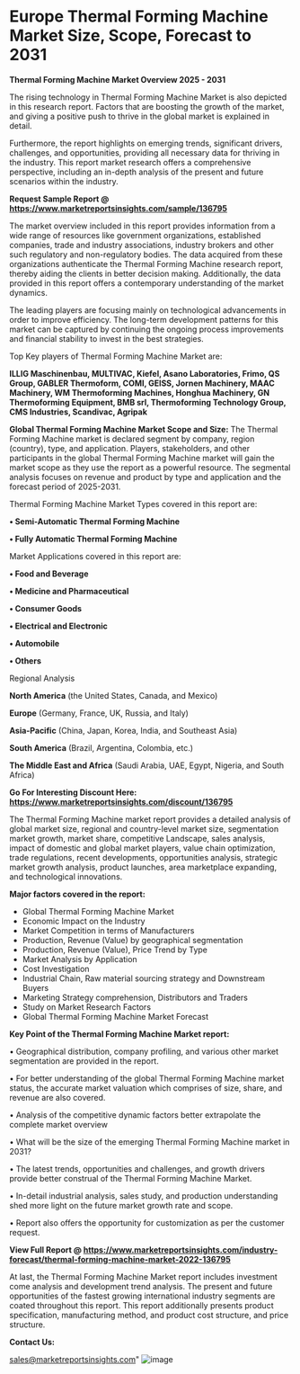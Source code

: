 # Europe Thermal Forming Machine Market Size, Scope, Forecast to 2031

<Strong> Thermal Forming Machine Market Overview 2025 - 2031</strong>

The rising technology in Thermal Forming Machine Market is also depicted in this research report. Factors that are boosting the growth of the market, and giving a positive push to thrive in the global market is explained in detail.

Furthermore, the report highlights on emerging trends, significant drivers, challenges, and opportunities, providing all necessary data for thriving in the industry. This report market research offers a comprehensive perspective, including an in-depth analysis of the present and future scenarios within the industry.

<strong>Request Sample Report @ <a href=https://www.marketreportsinsights.com/sample/136795>https://www.marketreportsinsights.com/sample/136795</a></strong>

The market overview included in this report provides information from a wide range of resources like government organizations, established companies, trade and industry associations, industry brokers and other such regulatory and non-regulatory bodies. The data acquired from these organizations authenticate the Thermal Forming Machine research report, thereby aiding the clients in better decision making. Additionally, the data provided in this report offers a contemporary understanding of the market dynamics.

The leading players are focusing mainly on technological advancements in order to improve efficiency. The long-term development patterns for this market can be captured by continuing the ongoing process improvements and financial stability to invest in the best strategies.

Top Key players of Thermal Forming Machine Market are:

<strong>ILLIG Maschinenbau, MULTIVAC, Kiefel, Asano Laboratories, Frimo, QS Group, GABLER Thermoform, COMI, GEISS, Jornen Machinery, MAAC Machinery, WM Thermoforming Machines, Honghua Machinery, GN Thermoforming Equipment, BMB srl, Thermoforming Technology Group, CMS Industries, Scandivac, Agripak</strong>

<strong><b>Global Thermal Forming Machine Market Scope and Size:</b></strong>
The Thermal Forming Machine market is declared segment by company, region (country), type, and application. Players, stakeholders, and other participants in the global Thermal Forming Machine market will gain the market scope as they use the report as a powerful resource. The segmental analysis focuses on revenue and product by type and application and the forecast period of 2025-2031.

Thermal Forming Machine Market Types covered in this report are:

<strong>• Semi-Automatic Thermal Forming Machine

• Fully Automatic Thermal Forming Machine</strong>

Market Applications covered in this report are:

<strong>• Food and Beverage

• Medicine and Pharmaceutical

• Consumer Goods

• Electrical and Electronic

• Automobile

• Others</strong> 

Regional Analysis

<strong>North America</strong> (the United States, Canada, and Mexico)

<strong>Europe</strong> (Germany, France, UK, Russia, and Italy)

<strong>Asia-Pacific</strong> (China, Japan, Korea, India, and Southeast Asia)

<strong>South America</strong> (Brazil, Argentina, Colombia, etc.)

<strong>The Middle East and Africa</strong> (Saudi Arabia, UAE, Egypt, Nigeria, and South Africa)

<strong>Go For Interesting Discount Here: <a href=https://www.marketreportsinsights.com/discount/136795>https://www.marketreportsinsights.com/discount/136795</a></strong>

The Thermal Forming Machine market report provides a detailed analysis of global market size, regional and country-level market size, segmentation market growth, market share, competitive Landscape, sales analysis, impact of domestic and global market players, value chain optimization, trade regulations, recent developments, opportunities analysis, strategic market growth analysis, product launches, area marketplace expanding, and technological innovations.

<strong><b>Major factors covered in the report:</b></strong>
<ul>
  <li>Global Thermal Forming Machine Market </li>
  <li>Economic Impact on the Industry</li>
  <li>Market Competition in terms of Manufacturers</li>
  <li>Production, Revenue (Value) by geographical segmentation</li>
  <li>Production, Revenue (Value), Price Trend by Type</li>
  <li>Market Analysis by Application</li>
  <li>Cost Investigation</li>
  <li>Industrial Chain, Raw material sourcing strategy and Downstream Buyers</li>
  <li>Marketing Strategy comprehension, Distributors and Traders</li>
  <li>Study on Market Research Factors</li>
  <li>Global Thermal Forming Machine Market Forecast</li>
</ul>

<strong><b>Key Point of the Thermal Forming Machine Market report:</b></strong>

• Geographical distribution, company profiling, and various other market segmentation are provided in the report.

• For better understanding of the global Thermal Forming Machine market status, the accurate market valuation which comprises of size, share, and revenue are also covered.

• Analysis of the competitive dynamic factors better extrapolate the complete market overview

• What will be the size of the emerging Thermal Forming Machine market in 2031?

• The latest trends, opportunities and challenges, and growth drivers provide better construal of the Thermal Forming Machine Market.

• In-detail industrial analysis, sales study, and production understanding shed more light on the future market growth rate and scope.

• Report also offers the opportunity for customization as per the customer request.

<strong><b>View Full Report @ <a href=https://www.marketreportsinsights.com/industry-forecast/thermal-forming-machine-market-2022-136795>https://www.marketreportsinsights.com/industry-forecast/thermal-forming-machine-market-2022-136795</a></b></strong>


At last, the Thermal Forming Machine Market report includes investment come analysis and development trend analysis. The present and future opportunities of the fastest growing international industry segments are coated throughout this report. This report additionally presents product specification, manufacturing method, and product cost structure, and price structure.

<strong>Contact Us:</strong>

sales@marketreportsinsights.com"
![image](https://github.com/user-attachments/assets/1085ce77-27c1-40be-835e-2f3297e7bc27)
